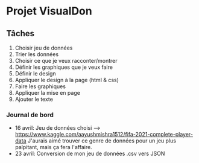 # Projet VisualDon

## Tâches

1. Choisir jeu de données
2. Trier les données
3. Choisir ce que je veux racconter/montrer
4. Définir les graphiques que je veux faire
5. Définir le design
6. Appliquer le design à la page (html & css)
7. Faire les graphiques
8. Appliquer la mise en page
9. Ajouter le texte

### Journal de bord

* 16 avril: Jeu de données choisi --> https://www.kaggle.com/aayushmishra1512/fifa-2021-complete-player-data
J'aurais aimé trouver ce genre de données pour un jeu plus palpitant, mais ça fera l'affaire.
* 23 avril: Conversion de mon jeu de données .csv vers JSON

